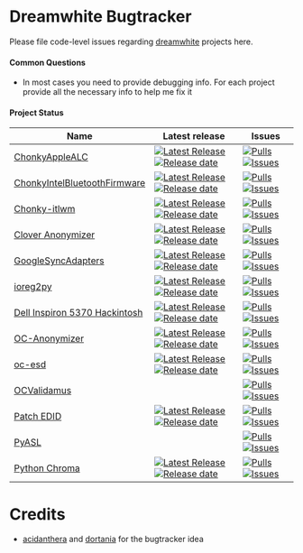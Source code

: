 Dreamwhite Bugtracker
======================

Please file code-level issues regarding [dreamwhite](https://github.com/dreamwhite) projects here.

#### Common Questions

- In most cases you need to provide debugging info. For each project provide all the necessary info to help me fix it

#### Project Status

| Name 	| Latest release 	| Issues 	|
|---	|---	|---	|
| [ChonkyAppleALC](https://github.com/dreamwhite/ChonkyAppleALC-Build) 	| [![Latest Release](https://img.shields.io/github/release/dreamwhite/ChonkyAppleALC-Build.svg?style=flat-square&label=)](https://github.com/dreamwhite/ChonkyAppleALC-Build/releases)[![Release date](https://img.shields.io/github/release-date/dreamwhite/ChonkyAppleALC-Build.svg?style=flat-square&color=informational&label=)](https://github.com/dreamwhite/ChonkyAppleALC-Build/releases) 	| [![Pulls](https://img.shields.io/github/issues-pr-raw/dreamwhite/ChonkyAppleALC-Build.svg?style=flat-square&color=informational&label=pulls)](https://github.com/dreamwhite/ChonkyAppleALC-Build/pulls) [![Issues](https://img.shields.io/github/issues-raw/dreamwhite/bugtracker/project:chonky-applealc-build.svg?style=flat-square&color=informational&label=issues)](https://github.com/dreamwhite/bugtracker/issues?q=is%3Aopen+is%3Aissue+label%3Aproject%3Achonky-applealc-build) 	|
| [ChonkyIntelBluetoothFirmware](https://github.com/dreamwhite/ChonkyIntelBluetoothFirmware-Build) 	| [![Latest Release](https://img.shields.io/github/release/dreamwhite/ChonkyIntelBluetoothFirmware-Build.svg?style=flat-square&label=)](https://github.com/dreamwhite/ChonkyIntelBluetoothFirmware-Build/releases)[![Release date](https://img.shields.io/github/release-date/dreamwhite/ChonkyIntelBluetoothFirmware-Build.svg?style=flat-square&color=informational&label=)](https://github.com/dreamwhite/ChonkyIntelBluetoothFirmware-Build/releases) 	| [![Pulls](https://img.shields.io/github/issues-pr-raw/dreamwhite/ChonkyIntelBluetoothFirmware-Build.svg?style=flat-square&color=informational&label=pulls)](https://github.com/dreamwhite/ChonkyIntelBluetoothFirmware-Build/pulls) [![Issues](https://img.shields.io/github/issues-raw/dreamwhite/bugtracker/project:chonky-intel-bt.svg?style=flat-square&color=informational&label=issues)](https://github.com/dreamwhite/bugtracker/issues?q=is%3Aopen+is%3Aissue+label%3Aproject%3Achonky-intel-bt) 	|
| [Chonky-itlwm](https://github.com/dreamwhite/Chonky-itlwm-Build) 	| [![Latest Release](https://img.shields.io/github/release/dreamwhite/Chonky-itlwm-Build.svg?style=flat-square&label=)](https://github.com/dreamwhite/Chonky-itlwm-Build/releases)[![Release date](https://img.shields.io/github/release-date/dreamwhite/Chonky-itlwm-Build.svg?style=flat-square&color=informational&label=)](https://github.com/dreamwhite/Chonky-itlwm-Build/releases) 	| [![Pulls](https://img.shields.io/github/issues-pr-raw/dreamwhite/Chonky-itlwm-Build.svg?style=flat-square&color=informational&label=pulls)](https://github.com/dreamwhite/Chonky-itlwm-Build/pulls) [![Issues](https://img.shields.io/github/issues-raw/dreamwhite/bugtracker/project:itlwm.svg?style=flat-square&color=informational&label=issues)](https://github.com/dreamwhite/bugtracker/issues?q=is%3Aopen+is%3Aissue+label%3Aproject%3Aitlwm) 	|
| [Clover Anonymizer](https://github.com/dreamwhite/Clover-Anonymizer) 	| [![Latest Release](https://img.shields.io/github/release/dreamwhite/Clover-Anonymizer.svg?style=flat-square&label=)](https://github.com/dreamwhite/Clover-Anonymizer/releases)[![Release date](https://img.shields.io/github/release-date/dreamwhite/Clover-Anonymizer.svg?style=flat-square&color=informational&label=)](https://github.com/dreamwhite/Clover-Anonymizer/releases) 	| [![Pulls](https://img.shields.io/github/issues-pr-raw/dreamwhite/Clover-Anonymizer.svg?style=flat-square&color=informational&label=pulls)](https://github.com/dreamwhite/Clover-Anonymizer/pulls) [![Issues](https://img.shields.io/github/issues-raw/dreamwhite/bugtracker/project:clover-anonymizer.svg?style=flat-square&color=informational&label=issues)](https://github.com/dreamwhite/bugtracker/issues?q=is%3Aopen+is%3Aissue+label%3Aproject%3Aclover-anonymizer) 	|
| [GoogleSyncAdapters](https://github.com/dreamwhite/gsync_adapters_for_magisk) 	| [![Latest Release](https://img.shields.io/github/release/dreamwhite/gsync_adapters_for_magisk.svg?style=flat-square&label=)](https://github.com/dreamwhite/gsync_adapters_for_magisk/releases)[![Release date](https://img.shields.io/github/release-date/dreamwhite/gsync_adapters_for_magisk.svg?style=flat-square&color=informational&label=)](https://github.com/dreamwhite/gsync_adapters_for_magisk/releases) 	| [![Pulls](https://img.shields.io/github/issues-pr-raw/dreamwhite/gsync_adapters_for_magisk.svg?style=flat-square&color=informational&label=pulls)](https://github.com/dreamwhite/gsync_adapters_for_magisk/pulls) [![Issues](https://img.shields.io/github/issues-raw/dreamwhite/bugtracker/project:gsync-adapters.svg?style=flat-square&color=informational&label=issues)](https://github.com/dreamwhite/bugtracker/issues?q=is%3Aopen+is%3Aissue+label%3Aproject%3Agsync-adapters) 	|
| [ioreg2py](https://github.com/dreamwhite/ioreg2py) 	| [![Latest Release](https://img.shields.io/github/release/dreamwhite/ioreg2py.svg?style=flat-square&label=)](https://github.com/dreamwhite/ioreg2py/releases)[![Release date](https://img.shields.io/github/release-date/dreamwhite/ioreg2py.svg?style=flat-square&color=informational&label=)](https://github.com/dreamwhite/ioreg2py/releases) 	| [![Pulls](https://img.shields.io/github/issues-pr-raw/dreamwhite/ioreg2py.svg?style=flat-square&color=informational&label=pulls)](https://github.com/dreamwhite/ioreg2py/pulls) [![Issues](https://img.shields.io/github/issues-raw/dreamwhite/bugtracker/project:ioreg2py.svg?style=flat-square&color=informational&label=issues)](https://github.com/dreamwhite/bugtracker/issues?q=is%3Aopen+is%3Aissue+label%3Aproject%3Aioreg2py) 	|
| [Dell Inspiron 5370 Hackintosh](https://github.com/dreamwhite/dell-inspiron-5370-hackintosh) 	| [![Latest Release](https://img.shields.io/github/release/dreamwhite/dell-inspiron-5370-hackintosh.svg?style=flat-square&label=)](https://github.com/dreamwhite/https://github.com/dreamwhite/dell-inspiron-5370-hackintosh/releases)[![Release date](https://img.shields.io/github/release-date/dreamwhite/dell-inspiron-5370-hackintosh.svg?style=flat-square&color=informational&label=)](https://github.com/dreamwhite/dell-inspiron-5370-hackintosh/releases) 	| [![Pulls](https://img.shields.io/github/issues-pr-raw/dreamwhite/dell-inspiron-5370-hackintosh.svg?style=flat-square&color=informational&label=pulls)](https://github.com/dreamwhite/dell-inspiron-5370-hackintosh/pulls) [![Issues](https://img.shields.io/github/issues-raw/dreamwhite/bugtracker/project:dell-inspiron-5370-hackintosh.svg?style=flat-square&color=informational&label=issues)](https://github.com/dreamwhite/bugtracker/issues?q=is%3Aissue+is%3Aopen+label%3Aproject%3Adell-inspiron-5370-hackintosh) 	|
| [OC-Anonymizer](https://github.com/dreamwhite/OC-Anonymizer) 	| [![Latest Release](https://img.shields.io/github/release/dreamwhite/OC-Anonymizer.svg?style=flat-square&label=)](https://github.com/dreamwhite/OC-Anonymizer/releases)[![Release date](https://img.shields.io/github/release-date/dreamwhite/OC-Anonymizer.svg?style=flat-square&color=informational&label=)](https://github.com/dreamwhite/OC-Anonymizer/releases) 	| [![Pulls](https://img.shields.io/github/issues-pr-raw/dreamwhite/OC-Anonymizer.svg?style=flat-square&color=informational&label=pulls)](https://github.com/dreamwhite/OC-Anonymizer/pulls) [![Issues](https://img.shields.io/github/issues-raw/dreamwhite/bugtracker/project:tscs.svg?style=flat-square&color=informational&label=issues)](https://github.com/dreamwhite/bugtracker/issues?q=is%3Aopen+is%3Aissue+label%3Aproject%3Aoc-anonymizer) 	|
| [oc-esd](https://github.com/dreamwhite/oc-esd) 	| [![Latest Release](https://img.shields.io/github/release/dreamwhite/oc-esd.svg?style=flat-square&label=)](https://github.com/dreamwhite/oc-esd/releases)[![Release date](https://img.shields.io/github/release-date/dreamwhite/oc-esd.svg?style=flat-square&color=informational&label=)](https://github.com/dreamwhite/oc-esd/releases) 	| [![Pulls](https://img.shields.io/github/issues-pr-raw/dreamwhite/oc-esd.svg?style=flat-square&color=informational&label=pulls)](https://github.com/dreamwhite/oc-esd/pulls) [![Issues](https://img.shields.io/github/issues-raw/dreamwhite/bugtracker/project:oc-esd.svg?style=flat-square&color=informational&label=issues)](https://github.com/dreamwhite/bugtracker/issues?q=is%3Aopen+is%3Aissue+label%3Aproject%3Aoc-esd) 	|
| [OCValidamus](https://github.com/dreamwhite/OCValidamus) 	|  	| [![Pulls](https://img.shields.io/github/issues-pr-raw/dreamwhite/OCValidamus.svg?style=flat-square&color=informational&label=pulls)](https://github.com/dreamwhite/OCValidamus/pulls) [![Issues](https://img.shields.io/github/issues-raw/dreamwhite/bugtracker/project:OCValidamus.svg?style=flat-square&color=informational&label=issues)](https://github.com/dreamwhite/bugtracker/issues?q=is%3Aopen+is%3Aissue+label%3Aproject%3AOCValidamus) 	|
| [Patch EDID](https://github.com/dreamwhite/patch_edid) 	| [![Latest Release](https://img.shields.io/github/release/dreamwhite/patch_edid.svg?style=flat-square&label=)](https://github.com/dreamwhite/patch_edid/releases)[![Release date](https://img.shields.io/github/release-date/dreamwhite/patch_edid.svg?style=flat-square&color=informational&label=)](https://github.com/dreamwhite/patch_edid/releases) 	| [![Pulls](https://img.shields.io/github/issues-pr-raw/dreamwhite/patch_edid.svg?style=flat-square&color=informational&label=pulls)](https://github.com/dreamwhite/patch_edid/pulls) [![Issues](https://img.shields.io/github/issues-raw/dreamwhite/bugtracker/project:patch_edid.svg?style=flat-square&color=informational&label=issues)](https://github.com/dreamwhite/bugtracker/issues?q=is%3Aopen+is%3Aissue+label%3Aproject%3Apatch_edid) 	|
| [PyASL](https://github.com/dreamwhite/PyASL) 	|  	| [![Pulls](https://img.shields.io/github/issues-pr-raw/dreamwhite/PyASL.svg?style=flat-square&color=informational&label=pulls)](https://github.com/dreamwhite/PyASL/pulls) [![Issues](https://img.shields.io/github/issues-raw/dreamwhite/bugtracker/project:PyASL.svg?style=flat-square&color=informational&label=issues)](https://github.com/dreamwhite/bugtracker/issues?q=is%3Aopen+is%3Aissue+label%3Aproject%3APyASL) 	|
| [Python Chroma](https://github.com/dreamwhite/python-chroma) 	| [![Latest Release](https://img.shields.io/github/release/dreamwhite/python-chroma.svg?style=flat-square&label=)](https://github.com/dreamwhite/python-chroma/releases)[![Release date](https://img.shields.io/github/release-date/dreamwhite/python-chroma.svg?style=flat-square&color=informational&label=)](https://github.com/dreamwhite/python-chroma/releases) 	| [![Pulls](https://img.shields.io/github/issues-pr-raw/dreamwhite/python-chroma.svg?style=flat-square&color=informational&label=pulls)](https://github.com/dreamwhite/python-chroma/pulls) [![Issues](https://img.shields.io/github/issues-raw/dreamwhite/bugtracker/project:python-chroma.svg?style=flat-square&color=informational&label=issues)](https://github.com/dreamwhite/bugtracker/issues?q=is%3Aopen+is%3Aissue+label%3Aproject%3Apython-chroma) 	|

# Credits

- [acidanthera](https://github.com/acidanthera) and [dortania](https://github.com/dortania) for the bugtracker idea
